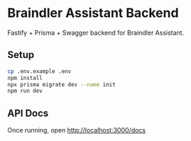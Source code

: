 # Braindler Assistant Backend

Fastify + Prisma + Swagger backend for Braindler Assistant.

## Setup

```bash
cp .env.example .env
npm install
npx prisma migrate dev --name init
npm run dev
```

## API Docs

Once running, open [http://localhost:3000/docs](http://localhost:3000/docs)